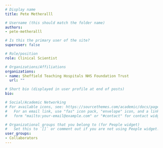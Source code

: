 ```yaml
---
# Display name
title: Pete Metheralll

# Username (this should match the folder name)
authors:
- pete-metheralll 

# Is this the primary user of the site?
superuser: false

# Role/position
role: Clinical Scientist

# Organizations/Affiliations
organizations:
- name: Sheffield Teaching Hospitals NHS Foundation Trust
  url: ""

# Short bio (displayed in user profile at end of posts)
bio:

# Social/Academic Networking
# For available icons, see: https://sourcethemes.com/academic/docs/page-builder/#icons
#   For an email link, use "fas" icon pack, "envelope" icon, and a link in the
#   form "mailto:your-email@example.com" or "#contact" for contact widget.

# Organizational groups that you belong to (for People widget)
#   Set this to `[]` or comment out if you are not using People widget.
user_groups:
- Collaborators
---
```

